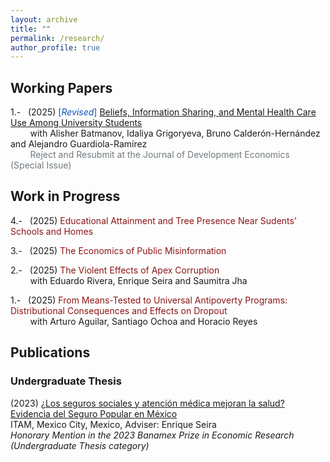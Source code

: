 ```yaml
---
layout: archive
title: ""
permalink: /research/
author_profile: true
---
```

<!-- MIT red #750014 ; Stanford red #8C1515 ; Status blue #0F52BA -->

## Working Papers
1.-   &nbsp; (2025) <span style ="color: #0F52BA">[_Revised_]</span> <span style ="color: #8C1515"><a href="https://robertoglz.github.io/files/research/mh_jde_submission_2025may25.pdf">Beliefs, Information Sharing, and Mental Health Care Use Among University Students</a></span><br /> &nbsp; &nbsp; &nbsp; &nbsp; with Alisher Batmanov, Idaliya Grigoryeva, Bruno Calderón-Hernández and Alejandro Guardiola-Ramírez<br /> &nbsp; &nbsp; &nbsp; &nbsp; <span style = "color: #71797E"> Reject and Resubmit at the Journal of Development Economics (Special Issue)</span>

## Work in Progress
4.-   &nbsp; (2025) <span style ="color: #8C1515">Educational Attainment and Tree Presence Near Sudents' Schools and Homes</span> 

3.-   &nbsp; (2025) <span style ="color: #8C1515">The Economics of Public Misinformation</span>

2.-   &nbsp; (2025) <span style ="color: #8C1515">The Violent Effects of Apex Corruption</span><br /> &nbsp; &nbsp; &nbsp; &nbsp; with Eduardo Rivera, Enrique Seira and Saumitra Jha

1.-   &nbsp; (2025) <span style ="color: #8C1515">From Means-Tested to Universal Antipoverty Programs: Distributional Consequences and Effects on Dropout</span><br /> &nbsp; &nbsp; &nbsp; &nbsp; with Arturo Aguilar, Santiago Ochoa and Horacio Reyes

<!--1.-   &nbsp; (2024) <span style = "color: #750014">The Rollback of _Progresa_ and Migration Patterns</span>, with Andrea Rancaño-->

## Publications 

### Undergraduate Thesis
(2023) [¿Los seguros sociales y atención médica mejoran la salud? Evidencia del Seguro Popular en México](https://robertoglz.github.io/files/tesis_BA_RobertoGonzalez.pdf)<br /> ITAM, Mexico City, Mexico, Adviser: Enrique Seira <br /> _Honorary Mention in the 2023 Banamex Prize in Economic Research (Undergraduate Thesis category)_

<!---
<span style ="color: #0F52BA">[_Submitted!_]</span> BLUE COLOR FOR SUBMISSIONS TAG
{% if author.googlescholar %}
  You can also find my articles on <u><a href="{{author.googlescholar}}">my Google Scholar profile</a>.</u>
{% endif %}

{% include base_path %}

{% for post in site.publications reversed %}
  {% include archive-single.html %}
{% endfor %}
-->
